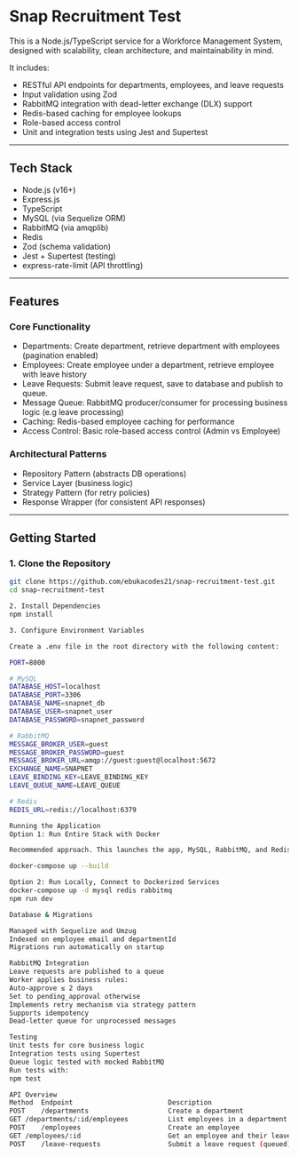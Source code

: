 # Snap Recruitment Test

This is a Node.js/TypeScript service for a Workforce Management System, designed with scalability, clean architecture, and maintainability in mind.

It includes:

- RESTful API endpoints for departments, employees, and leave requests  
- Input validation using Zod  
- RabbitMQ integration with dead-letter exchange (DLX) support  
- Redis-based caching for employee lookups  
- Role-based access control  
- Unit and integration tests using Jest and Supertest  

---

## Tech Stack

- Node.js (v16+)
- Express.js
- TypeScript
- MySQL (via Sequelize ORM)
- RabbitMQ (via amqplib)
- Redis
- Zod (schema validation)
- Jest + Supertest (testing)
- express-rate-limit (API throttling)

---

## Features

### Core Functionality

- Departments: Create department, retrieve department with employees (pagination enabled)
- Employees: Create employee under a department, retrieve employee with leave history
- Leave Requests: Submit leave request, save to database and publish to queue. 
- Message Queue: RabbitMQ producer/consumer for processing business logic (e.g leave processing) 
- Caching: Redis-based employee caching for performance  
- Access Control: Basic role-based access control (Admin vs Employee)

### Architectural Patterns

- Repository Pattern (abstracts DB operations)  
- Service Layer (business logic)  
- Strategy Pattern (for retry policies)  
- Response Wrapper (for consistent API responses)

---

## Getting Started

### 1. Clone the Repository

```bash
git clone https://github.com/ebukacodes21/snap-recruitment-test.git
cd snap-recruitment-test

2. Install Dependencies
npm install

3. Configure Environment Variables

Create a .env file in the root directory with the following content:

PORT=8000

# MySQL
DATABASE_HOST=localhost
DATABASE_PORT=3306
DATABASE_NAME=snapnet_db
DATABASE_USER=snapnet_user
DATABASE_PASSWORD=snapnet_password

# RabbitMQ
MESSAGE_BROKER_USER=guest
MESSAGE_BROKER_PASSWORD=guest
MESSAGE_BROKER_URL=amqp://guest:guest@localhost:5672
EXCHANGE_NAME=SNAPNET
LEAVE_BINDING_KEY=LEAVE_BINDING_KEY
LEAVE_QUEUE_NAME=LEAVE_QUEUE

# Redis
REDIS_URL=redis://localhost:6379

Running the Application
Option 1: Run Entire Stack with Docker

Recommended approach. This launches the app, MySQL, RabbitMQ, and Redis together. Uncomment the app section in the compose file

docker-compose up --build

Option 2: Run Locally, Connect to Dockerized Services
docker-compose up -d mysql redis rabbitmq
npm run dev

Database & Migrations

Managed with Sequelize and Umzug
Indexed on employee email and departmentId
Migrations run automatically on startup

RabbitMQ Integration
Leave requests are published to a queue
Worker applies business rules:
Auto-approve ≤ 2 days
Set to pending_approval otherwise
Implements retry mechanism via strategy pattern
Supports idempotency
Dead-letter queue for unprocessed messages

Testing
Unit tests for core business logic
Integration tests using Supertest
Queue logic tested with mocked RabbitMQ
Run tests with:
npm test

API Overview
Method	Endpoint	                    Description
POST	/departments	                Create a department
GET	/departments/:id/employees	        List employees in a department
POST	/employees	                    Create an employee
GET	/employees/:id	                    Get an employee and their leave history
POST	/leave-requests	                Submit a leave request (queued)